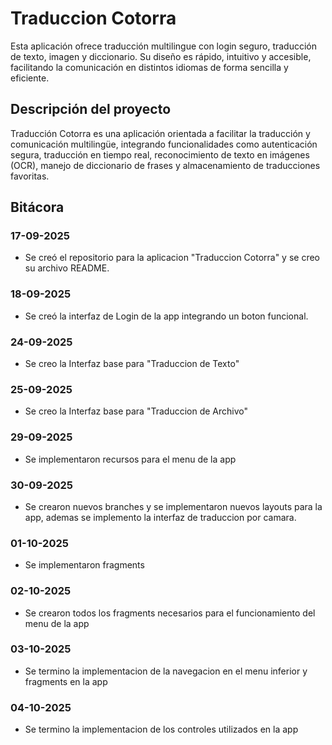 # Traduccion Cotorra
Esta aplicación ofrece traducción multilingue con login seguro, traducción de texto, imagen y diccionario. Su diseño es rápido, intuitivo y accesible, facilitando la comunicación en distintos idiomas de forma sencilla y eficiente.
## Descripción del proyecto
Traducción Cotorra es una aplicación orientada a facilitar la traducción y comunicación multilingüe, integrando funcionalidades como autenticación segura, traducción en tiempo real, reconocimiento de texto en imágenes (OCR), manejo de diccionario de frases y almacenamiento de traducciones favoritas.
## Bitácora
### 17-09-2025
- Se creó el repositorio para la aplicacion "Traduccion Cotorra" y se creo su archivo README.
### 18-09-2025
- Se creó la interfaz de Login de la app integrando un boton funcional.
### 24-09-2025
- Se creo la Interfaz base para "Traduccion de Texto"
### 25-09-2025
- Se creo la Interfaz  base para "Traduccion de Archivo"
### 29-09-2025
- Se implementaron recursos para el menu de la app
### 30-09-2025
- Se crearon nuevos branches y se implementaron nuevos layouts para la app, ademas se implemento la interfaz de traduccion por camara.
### 01-10-2025
- Se implementaron fragments
### 02-10-2025
- Se crearon todos los fragments necesarios para el funcionamiento del menu de la app
### 03-10-2025
- Se termino la implementacion de la navegacion en el menu inferior y fragments en la app
### 04-10-2025
- Se termino la implementacion de los controles utilizados en la app
